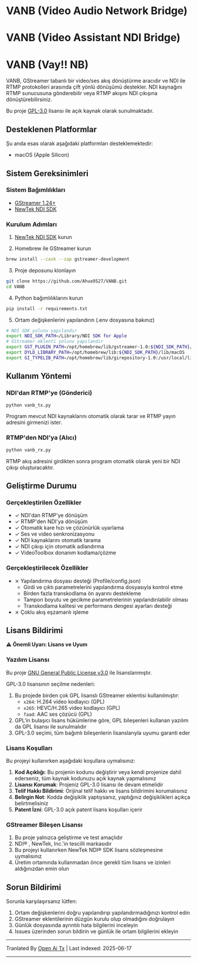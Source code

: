 # VANB (Video Audio Network Bridge)
# VANB (Video Assistant NDI Bridge)
# VANB (Vay!! NB)

VANB, GStreamer tabanlı bir video/ses akış dönüştürme aracıdır ve NDI ile RTMP protokolleri arasında çift yönlü dönüşümü destekler. NDI kaynağını RTMP sunucusuna gönderebilir veya RTMP akışını NDI çıkışına dönüştürebilirsiniz.

Bu proje [GPL-3.0](https://www.gnu.org/licenses/gpl-3.0.html) lisansı ile açık kaynak olarak sunulmaktadır.

## Desteklenen Platformlar

Şu anda esas olarak aşağıdaki platformları desteklemektedir:
- macOS (Apple Silicon)

## Sistem Gereksinimleri

### Sistem Bağımlılıkları
- [GStreamer 1.24+](https://gstreamer.freedesktop.org)
- [NewTek NDI SDK](https://www.ndi.tv/sdk/)

### Kurulum Adımları
1. [NewTek NDI SDK](https://www.ndi.tv/sdk/) kurun

2. Homebrew ile GStreamer kurun
```bash
brew install --cask --zap gstreamer-development
```

3. Proje deposunu klonlayın
```bash
git clone https://github.com/Ahua9527/VANB.git
cd VANB
```

4. Python bağımlılıklarını kurun
```bash
pip install -r requirements.txt
```

5. Ortam değişkenlerini yapılandırın (.env dosyasına bakınız)
```bash
# NDI SDK yolunu yapılandır
export NDI_SDK_PATH=/Library/NDI SDK for Apple
# GStreamer eklenti yolunu yapılandır
export GST_PLUGIN_PATH=/opt/homebrew/lib/gstreamer-1.0:${NDI_SDK_PATH}/lib/macOS
export DYLD_LIBRARY_PATH=/opt/homebrew/lib:${NDI_SDK_PATH}/lib/macOS
export GI_TYPELIB_PATH=/opt/homebrew/lib/girepository-1.0:/usr/local/lib/girepository-1.0
```

## Kullanım Yöntemi

### NDI'dan RTMP'ye (Gönderici)
```bash
python vanb_tx.py
```
Program mevcut NDI kaynaklarını otomatik olarak tarar ve RTMP yayın adresini girmenizi ister.

### RTMP'den NDI'ya (Alıcı)
```bash
python vanb_rx.py
```
RTMP akış adresini girdikten sonra program otomatik olarak yeni bir NDI çıkışı oluşturacaktır.

## Geliştirme Durumu

### Gerçekleştirilen Özellikler
- ✓ NDI'dan RTMP'ye dönüşüm
- ✓ RTMP'den NDI'ya dönüşüm
- ✓ Otomatik kare hızı ve çözünürlük uyarlama
- ✓ Ses ve video senkronizasyonu
- ✓ NDI kaynaklarını otomatik tarama
- ✓ NDI çıkışı için otomatik adlandırma
- ✓ VideoToolbox donanım kodlama/çözme

### Gerçekleştirilecek Özellikler
- ⨯ Yapılandırma dosyası desteği (Profile/config.json)
  - Girdi ve çıktı parametrelerini yapılandırma dosyasıyla kontrol etme
  - Birden fazla transkodlama ön ayarını destekleme
  - Tampon boyutu ve gecikme parametrelerinin yapılandırılabilir olması
  - Transkodlama kalitesi ve performans dengesi ayarları desteği
- ⨯ Çoklu akış eşzamanlı işleme

## Lisans Bildirimi

⚠️ **Önemli Uyarı: Lisans ve Uyum**

### Yazılım Lisansı

Bu proje [GNU General Public License v3.0](https://www.gnu.org/licenses/gpl-3.0.html) ile lisanslanmıştır.

GPL-3.0 lisansının seçilme nedenleri:
1. Bu projede birden çok GPL lisanslı GStreamer eklentisi kullanılmıştır:
   - `x264`: H.264 video kodlayıcı (GPL)
   - `x265`: HEVC/H.265 video kodlayıcı (GPL)
   - `faad`: AAC ses çözücü (GPL)
2. GPL’in bulaşıcı lisans hükümlerine göre, GPL bileşenleri kullanan yazılım da GPL lisansı ile sunulmalıdır
3. GPL-3.0 seçimi, tüm bağımlı bileşenlerin lisanslarıyla uyumu garanti eder

### Lisans Koşulları

Bu projeyi kullanırken aşağıdaki koşullara uymalısınız:
1. **Kod Açıklığı**: Bu projenin kodunu değiştirir veya kendi projenize dahil ederseniz, tüm kaynak kodunuzu açık kaynak yapmalısınız
2. **Lisansı Korumak**: Projeniz GPL-3.0 lisansı ile devam etmelidir
3. **Telif Hakkı Bildirimi**: Orijinal telif hakkı ve lisans bildirimini korumalısınız
4. **Belirgin Not**: Kodda değişiklik yaptıysanız, yaptığınız değişiklikleri açıkça belirtmelisiniz
5. **Patent İzni**: GPL-3.0 açık patent lisans koşulları içerir

### GStreamer Bileşen Lisansı
1. Bu proje yalnızca geliştirme ve test amaçlıdır
2. NDI® , NewTek, Inc.'in tescilli markasıdır
3. Bu projeyi kullanırken NewTek NDI® SDK lisans sözleşmesine uymalısınız
4. Üretim ortamında kullanmadan önce gerekli tüm lisans ve izinleri aldığınızdan emin olun

## Sorun Bildirimi

Sorunla karşılaşırsanız lütfen:
1. Ortam değişkenlerini doğru yapılandırıp yapılandırmadığınızı kontrol edin
2. GStreamer eklentilerinin düzgün kurulu olup olmadığını doğrulayın
3. Günlük dosyasında ayrıntılı hata bilgilerini inceleyin
4. Issues üzerinden sorun bildirin ve günlük ile ortam bilgilerini ekleyin

---

Tranlated By [Open Ai Tx](https://github.com/OpenAiTx/OpenAiTx) | Last indexed: 2025-06-17

---